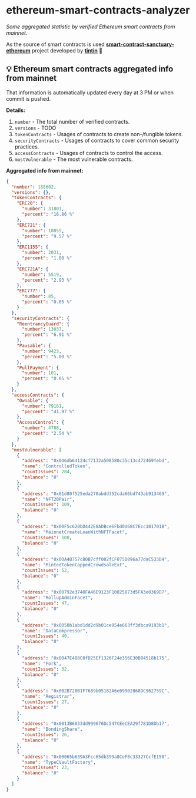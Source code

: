 # ethereum-smart-contracts-analyzer

*Some aggregated statistic by verified Ethereum smart contracts from mainnet.*

As the source of smart contracts is used **[smart-contract-sanctuary-ethereum](https://github.com/tintinweb/smart-contract-sanctuary-ethereum)** project developed by **[tintin](https://github.com/tintinweb)** 👏

## 💡 Ethereum smart contracts aggregated info from mainnet

That information is automatically updated every day at 3 PM or when commit is pushed.

**Details:**

1. `number` - The total number of verified contracts.
2. `versions` - TODO
3. `tokenContracts` - Usages of contracts to create non-/fungible tokens.
4. `securityContracts` - Usages of contracts to cover common security practices. 
5. `accessContracts` - Usages of contracts to control the access.
6. `mostVulnerable` - The most vulnerable contracts.

**Aggregated info from mainnet:**

```json
{
  "number": 188602,
  "versions": {},
  "tokenContracts": {
    "ERC20": {
      "number": 31801,
      "percent": "16.86 %"
    },
    "ERC721": {
      "number": 18055,
      "percent": "9.57 %"
    },
    "ERC1155": {
      "number": 2031,
      "percent": "1.08 %"
    },
    "ERC721A": {
      "number": 5519,
      "percent": "2.93 %"
    },
    "ERC777": {
      "number": 85,
      "percent": "0.05 %"
    }
  },
  "securityContracts": {
    "ReentrancyGuard": {
      "number": 13037,
      "percent": "6.91 %"
    },
    "Pausable": {
      "number": 9423,
      "percent": "5.00 %"
    },
    "PullPayment": {
      "number": 101,
      "percent": "0.05 %"
    }
  },
  "accessContracts": {
    "Ownable": {
      "number": 79161,
      "percent": "41.97 %"
    },
    "AccessControl": {
      "number": 4788,
      "percent": "2.54 %"
    }
  },
  "mostVulnerable": [
    {
      "address": "0x046db64124cf7132a508580c35c13c472469febd",
      "name": "ControlledToken",
      "countIssues": 284,
      "balance": "0"
    },
    {
      "address": "0x01d80f525eda270abdd352cda66bd743ab913469",
      "name": "NFT20Pair",
      "countIssues": 109,
      "balance": "0"
    },
    {
      "address": "0x00F5c620bD442E8ADBce6Fbd0d68C7Ecc181701B",
      "name": "MainnetCreateLoanWithNFTFacet",
      "countIssues": 100,
      "balance": "0"
    },
    {
      "address": "0x00A4B757cB0B7cff002fCF075D896a77daC533D4",
      "name": "MintedTokenCappedCrowdsaleExt",
      "countIssues": 52,
      "balance": "0"
    },
    {
      "address": "0x00792e3740FA46E9123F10025873d5FA3e0369D7",
      "name": "RollupAdminFacet",
      "countIssues": 47,
      "balance": "0"
    },
    {
      "address": "0x0050b1abd1dd2d9b01ce954e663ff3dbca9193b1",
      "name": "DataCompressor",
      "countIssues": 40,
      "balance": "0"
    },
    {
      "address": "0x0047E488C0fD25Ef1326F24e356E30B84518b175",
      "name": "Fork",
      "countIssues": 32,
      "balance": "0"
    },
    {
      "address": "0x002B720B1F7689b05182A6e09902868DC962759C",
      "name": "Registrar",
      "countIssues": 27,
      "balance": "0"
    },
    {
      "address": "0x0013B6033dd999676Dc547CEeCEA29f781D8Db17",
      "name": "BondingShare",
      "countIssues": 26,
      "balance": "0"
    },
    {
      "address": "0x00065b639A3Fcc65db399a8CeF8c33327CcfE158",
      "name": "TypeCVaultFactory",
      "countIssues": 23,
      "balance": "0"
    }
  ]
}
```
